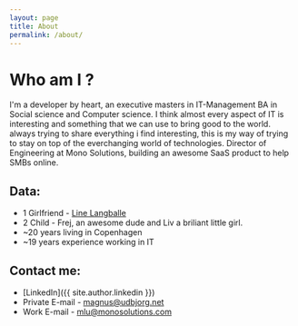 ```yaml
---
layout: page
title: About
permalink: /about/
---
```

# Who am I ?
I'm a developer by heart, an executive masters in IT-Management BA in Social science and Computer science. I think almost every aspect of IT is interesting and something that we can use to bring good to the world. always trying to share everything i find interesting, this is my way of trying to stay on top of the everchanging world of technologies. Director of Engineering at Mono Solutions, building an awesome SaaS product to help SMBs online.

## Data:

* 1 Girlfriend - [Line Langballe](http://www.linelangballe.dk)
* 2 Child - Frej, an awesome dude and Liv a briliant little girl.
* ~20 years living in Copenhagen
* ~19 years experience working in IT 

## Contact me:
* [LinkedIn]({{ site.author.linkedin }})
* Private E-mail - [magnus@udbjorg.net](mailto:magnus@udbjorg.net)
* Work E-mail - [mlu@monosolutions.com](mailto:mlu@monosolutions.com)

